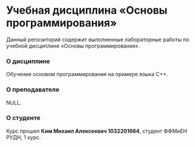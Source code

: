# Учебная дисциплина «Основы программирования»
Данный репозиторий содержит выполненные лабораторные работы по учебной дисциплине «Основы программирования».

### О дисциплине
Обучение основом программирования на примере языка C++.

### О преподавателе
NULL.

### О студенте
Курс прошел <b>Ким Михаил Алексеевич 1032201664</b>, студент ФФМиЕН РУДН, 1 курс.